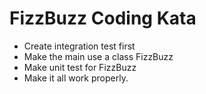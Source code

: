 # FizzBuzz Coding Kata
- Create integration test first
- Make the main use a class FizzBuzz
- Make unit test for FizzBuzz
- Make it all work properly.